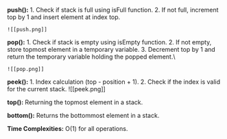 
**push():**
    1. Check if stack is full using isFull function.
    2. If not full, increment top by 1 and insert element at index top.
    
    ![[push.png]]

**pop():**
    1. Check if stack is empty using isEmpty function.
    2. If not empty, store topmost element in a temporary variable.
    3. Decrement top by 1 and return the temporary variable holding the popped element.\
    
    ![[pop.png]]

**peek():**
	 1. Index calculation (top - position + 1).
	 2. Check if the index is valid for the current stack.
	 ![[peek.png]]

**top():** Returning the topmost element in a stack.

**bottom():** Returns the bottommost element in a stack.

**Time Complexities:** O(1) for all operations.
